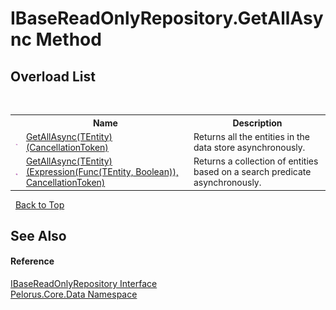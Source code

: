 # IBaseReadOnlyRepository.GetAllAsync Method 
 


## Overload List
&nbsp;<table><tr><th></th><th>Name</th><th>Description</th></tr><tr><td>![Public method](media/pubmethod.gif "Public method")</td><td><a href="840CA4EF">GetAllAsync(TEntity)(CancellationToken)</a></td><td>
Returns all the entities in the data store asynchronously.</td></tr><tr><td>![Public method](media/pubmethod.gif "Public method")</td><td><a href="6B25373D">GetAllAsync(TEntity)(Expression(Func(TEntity, Boolean)), CancellationToken)</a></td><td>
Returns a collection of entities based on a search predicate asynchronously.</td></tr></table>&nbsp;
<a href="#ibasereadonlyrepository.getallasync-method">Back to Top</a>

## See Also


#### Reference
<a href="E4B31551">IBaseReadOnlyRepository Interface</a><br /><a href="E27DB326">Pelorus.Core.Data Namespace</a><br />